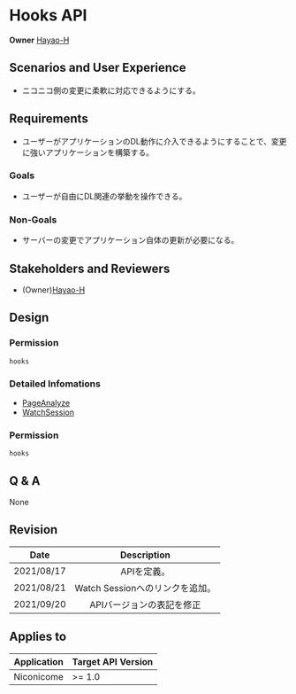 # Hooks API

**Owner** [Hayao-H](https://github.com/Hayao-H)

## Scenarios and User Experience
- ニコニコ側の変更に柔軟に対応できるようにする。

## Requirements
- ユーザーがアプリケーションのDL動作に介入できるようにすることで、変更に強いアプリケーションを構築する。

### Goals
- ユーザーが自由にDL関連の挙動を操作できる。

### Non-Goals
- サーバーの変更でアプリケーション自体の更新が必要になる。

## Stakeholders and Reviewers
- (Owner)[Hayao-H](https://github.com/Hayao-H)

## Design

### Permission
```hooks```

### Detailed Infomations
- [PageAnalyze](./page-analyze.md)
- [WatchSession](./watch-session.md)

### Permission
```hooks```

## Q & A
None

## Revision
Date | Description
:---:| :---:
2021/08/17 | APIを定義。
2021/08/21 | Watch Sessionへのリンクを追加。
2021/09/20 | APIバージョンの表記を修正

## Applies to
Application | Target API Version
:--: | --
Niconicome | >= 1.0
